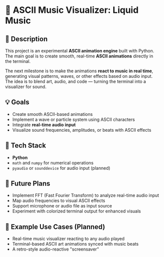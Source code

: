 # 🎵 ASCII Music Visualizer: Liquid Music

## 📜 Description
This project is an experimental **ASCII animation engine** built with Python. The main goal is to create smooth, real-time **ASCII animations** directly in the terminal. 

The next milestone is to make the animations **react to music in real time**, generating visual patterns, waves, or other effects based on audio input. The idea is to blend art, audio, and code — turning the terminal into a visualizer for sound.

## 💡 Goals
- Create smooth ASCII-based animations
- Implement a wave or particle system using ASCII characters
- Integrate **real-time audio input**
- Visualize sound frequencies, amplitudes, or beats with ASCII effects

## 🚀 Tech Stack
- **Python**
- `math` and `numpy` for numerical operations
- `pyaudio` or `sounddevice` for audio input (planned)

## 🔮 Future Plans
- Implement FFT (Fast Fourier Transform) to analyze real-time audio input
- Map audio frequencies to visual ASCII effects
- Support microphone or audio file as input source
- Experiment with colorized terminal output for enhanced visuals

## 🎯 Example Use Cases (Planned)
- Real-time music visualizer reacting to any audio played
- Terminal-based ASCII art animations synced with music beats
- A retro-style audio-reactive "screensaver"
